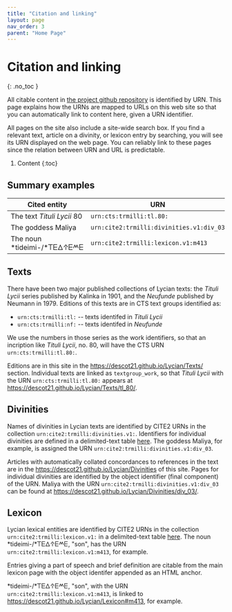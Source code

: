 ```yaml
---
title: "Citation and linking"
layout: page
nav_order: 3
parent: "Home Page"
---
```


# Citation and linking
{: .no_toc }



All citable content in [the project github repository](../github/) is identified by URN.  This page explains how the URNs are mapped to URLs on this web site so that you can automatically link to content here, given a URN identifier.

All pages on the site also include a site-wide search box.  If you find a relevant text, article on a divinity, or lexicon entry by searching, you will see its URN displayed on the web page.  You can reliably link to these pages since the relation between URN and URL is predictable.


1. Content
{:toc}

## Summary examples

| Cited entity | URN | URL on this site |
| --- | --- | --- |
| The text *Tituli Lycii* 80 | `urn:cts:trmilli:tl.80:` |  <https://descot21.github.io/Lycian/Texts/tl_80/> |
| The goddess Maliya | `urn:cite2:trmilli:divinities.v1:div_03` | <https://descot21.github.io/Lycian/Divinities/div_03/> |
| The noun *tideimi-/*𐊗𐊆𐊅𐊁𐊆𐊎𐊆 | `urn:cite2:trmilli:lexicon.v1:m413` | <https://descot21.github.io/Lycian/Lexicon#m413> |

## Texts

There have been two major published collections of Lycian texts:  the *Tituli Lycii* series published by Kalinka in 1901, and the *Neufunde* published by Neumann in 1979.  Editions of this texts are in CTS text groups identified as:

- `urn:cts:trmilli:tl:` -- texts identifed in *Tituli Lycii*
- `urn:cts:trmilli:nf:` -- texts identifed in *Neufunde*

We use the numbers in those series as the work identifiers, so that an incription like *Tituli Lycii*, no. 80, will have the CTS URN `urn:cts:trmilli:tl.80:`.

Editions are in this site in the <https://descot21.github.io/Lycian/Texts/> section.  Individual texts are linked as `textgroup_work`, so that *Tituli Lycii* with the URN `urn:cts:trmilli:tl.80:` appears at <https://descot21.github.io/Lycian/Texts/tl_80/>.


## Divinities

Names of divinities in Lycian texts are identified by CITE2 URNs in the collection `urn:cite2:trmilli:divinities.v1:`.  Identifiers for individual divinities are defined in a delimited-text table [here](https://github.com/Descot21/Lycian/blob/master/datasets/divinities.cex). The goddess Maliya, for example, is assigned the URN `urn:cite2:trmilli:divinities.v1:div_03`.

Articles with automatically collated concordances to references in the text are in the <https://descot21.github.io/Lycian/Divinities> of this site.  Pages for  individual divinities are identified by the object identifier (final component) of the URN.  Maliya with the URN  `urn:cite2:trmilli:divinities.v1:div_03` can be found at <https://descot21.github.io/Lycian/Divinities/div_03/>.


## Lexicon

Lycian lexical entities are identified by CITE2 URNs in the collection `urn:cite2:trmilli:lexicon.v1:` in a delimited-text table [here](https://github.com/Descot21/Lycian/blob/master/lexicon/hc.cex). The noun *tideimi-/*𐊗𐊆𐊅𐊁𐊆𐊎𐊆, "son", has the URN `urn:cite2:trmilli:lexicon.v1:m413`, for example.

Entries giving a part of speech and brief definition are citable from the main lexicon page with the object identifer appended as an HTML anchor.  

*tideimi-/*𐊗𐊆𐊅𐊁𐊆𐊎𐊆, "son", with the URN `urn:cite2:trmilli:lexicon.v1:m413`, is linked to <https://descot21.github.io/Lycian/Lexicon#m413>, for example.
